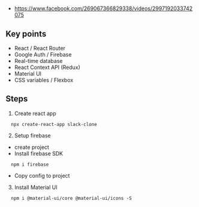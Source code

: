 # 
- https://www.facebook.com/269067366829338/videos/2997192033742075

## Key points
- React / React Router
- Google Auth / Firebase
- Real-time database 
- React Context API (Redux)
- Material UI
- CSS variables / Flexbox


## Steps
1. Create react app 
```
  npx create-react-app slack-clone
```

2. Setup firebase
- create project
- Install firebase SDK
```
  npm i firebase
```
- Copy config to project


3. Install Material UI
```
  npm i @material-ui/core @material-ui/icons -S 
```
